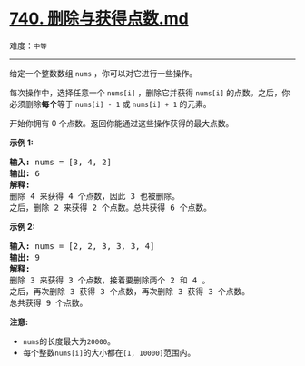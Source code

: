 # [740. 删除与获得点数.md](https://leetcode-cn.com/problems/delete-and-earn)

难度：`中等`

---

<p>给定一个整数数组&nbsp;<code>nums</code>&nbsp;，你可以对它进行一些操作。</p>

<p>每次操作中，选择任意一个&nbsp;<code>nums[i]</code>&nbsp;，删除它并获得&nbsp;<code>nums[i]</code>&nbsp;的点数。之后，你必须删除<strong>每个</strong>等于&nbsp;<code>nums[i] - 1</code>&nbsp;或&nbsp;<code>nums[i] + 1</code>&nbsp;的元素。</p>

<p>开始你拥有 0 个点数。返回你能通过这些操作获得的最大点数。</p>

<p><strong>示例 1:</strong></p>

<pre>
<strong>输入:</strong> nums = [3, 4, 2]
<strong>输出:</strong> 6
<strong>解释:</strong> 
删除 4 来获得 4 个点数，因此 3 也被删除。
之后，删除 2 来获得 2 个点数。总共获得 6 个点数。
</pre>

<p><strong>示例&nbsp;2:</strong></p>

<pre>
<strong>输入:</strong> nums = [2, 2, 3, 3, 3, 4]
<strong>输出:</strong> 9
<strong>解释:</strong> 
删除 3 来获得 3 个点数，接着要删除两个 2 和 4 。
之后，再次删除 3 获得 3 个点数，再次删除 3 获得 3 个点数。
总共获得 9 个点数。
</pre>

<p><strong>注意:</strong></p>

<ul>
	<li><code>nums</code>的长度最大为<code>20000</code>。</li>
	<li>每个整数<code>nums[i]</code>的大小都在<code>[1, 10000]</code>范围内。</li>
</ul>
